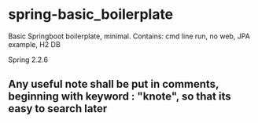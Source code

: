 # spring-basic_boilerplate
Basic Springboot boilerplate, minimal. Contains: cmd line run, no web, JPA example, H2 DB

Spring 2.2.6

## Any useful note shall be put in comments, beginning with keyword : "knote", so that its easy to search later
